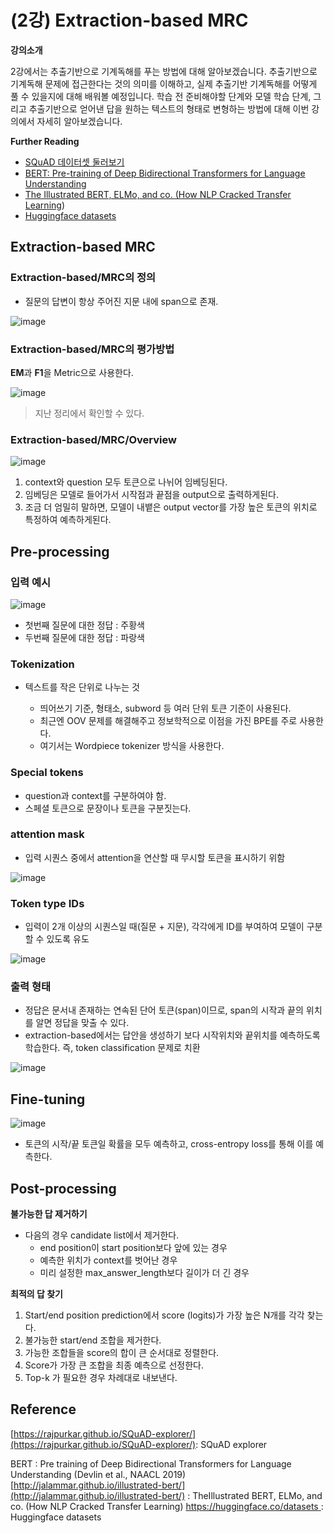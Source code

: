 # (2강) Extraction-based MRC

**강의소개**

2강에서는 추출기반으로 기계독해를 푸는 방법에 대해 알아보겠습니다. 추출기반으로 기계독해 문제에 접근한다는 것의 의미를 이해하고, 실제 추출기반 기계독해를 어떻게 풀 수 있을지에 대해 배워볼 예정입니다. 학습 전 준비해야할 단계와 모델 학습 단계, 그리고 추출기반으로 얻어낸 답을 원하는 텍스트의 형태로 변형하는 방법에 대해 이번 강의에서 자세히 알아보겠습니다. 

 

**Further Reading**

- [SQuAD 데이터셋 둘러보기](https://rajpurkar.github.io/SQuAD-explorer/)
- [BERT: Pre-training of Deep Bidirectional Transformers for Language Understanding](https://arxiv.org/abs/1810.04805)
- [The Illustrated BERT, ELMo, and co. (How NLP Cracked Transfer Learning](http://jalammar.github.io/illustrated-bert/))
- [Huggingface datasets](https://huggingface.co/datasets)



## Extraction-based MRC

### Extraction-based/MRC의 정의

- 질문의 답변이 항상 주어진 지문 내에 span으로 존재.

![image](https://user-images.githubusercontent.com/38639633/130887548-6c647f78-c5aa-4462-82ae-32e28d6af7b6.png)



### Extraction-based/MRC의 평가방법

**EM**과 **F1**을 Metric으로 사용한다. 

![image](https://user-images.githubusercontent.com/38639633/130887684-5716421b-087d-4385-b9ba-dc48e1cab795.png)

> 지난 정리에서 확인할 수 있다.



### Extraction-based/MRC/Overview

![image](https://user-images.githubusercontent.com/38639633/130892847-dffb3f6e-31a9-4401-b698-c702985e7aa2.png)

1. context와 question 모두 토큰으로 나뉘어 임베딩된다. 
2. 임베딩은 모델로 들어가서 시작점과 끝점을 output으로 출력하게된다. 
3. 조금 더 엄밀히 말하면, 모델이 내뱉은 output vector를 가장 높은 토큰의 위치로 특정하여 예측하게된다. 





## Pre-processing

### 입력 예시

![image](https://user-images.githubusercontent.com/38639633/130893155-de5a935d-21ad-4f98-84fd-59526afad2a3.png)

- 첫번째 질문에 대한 정답 : 주황색
- 두번째 질문에 대한 정답 : 파랑색



### Tokenization

- 텍스트를 작은 단위로 나누는 것

	- 띄어쓰기 기준, 형태소, subword 등 여러 단위 토큰 기준이 사용된다. 
	- 최근엔 OOV 문제를 해결해주고 정보학적으로 이점을 가진 BPE를 주로 사용한다. 
	- 여기서는 Wordpiece tokenizer 방식을 사용한다. 

	

### Special tokens

- question과 context를 구분하여야 함.
- 스페셜 토큰으로 문장이나 토큰을 구분짓는다. 



### attention mask

- 입력 시퀀스 중에서 attention을 연산할 때 무시할 토큰을 표시하기 위함

![image](https://user-images.githubusercontent.com/38639633/130893607-14edea18-76d4-4795-b9e0-8ef026884136.png)



### Token type IDs

- 입력이 2개 이상의 시퀀스일 때(질문 + 지문), 각각에게 ID를 부여하여 모델이 구분할 수 있도록 유도

![image](https://user-images.githubusercontent.com/38639633/130918286-f032430e-e6b7-4c21-9fd7-3cd6198c8d2b.png)



### 출력 형태

- 정답은 문서내 존재하는 연속된 단어 토큰(span)이므로, span의 시작과 끝의 위치를 알면 정답을 맞출 수 있다. 
- extraction-based에서는 답안을 생성하기 보다 시작위치와 끝위치를 예측하도록 학습한다. 즉, token classification 문제로 치환

![image](https://user-images.githubusercontent.com/38639633/130918523-9b8e9ef5-a06f-480e-b0d4-1397525f5b5b.png)

## Fine-tuning

![image](https://user-images.githubusercontent.com/38639633/130924705-304df3da-7f3a-4ab1-8701-3db9603ba1c2.png)

- 토큰의 시작/끝 토큰일 확률을 모두 예측하고, cross-entropy loss를 통해 이를 예측한다. 



## Post-processing

**불가능한 답 제거하기**

- 다음의 경우 candidate list에서 제거한다. 
	- end position이 start position보다 앞에 있는 경우
	- 예측한 위치가 context를 벗어난 경우
	- 미리 설정한 max_answer_length보다 길이가 더 긴 경우



**최적의 답 찾기**

1. Start/end position prediction에서 score (logits)가 가장 높은 N개를 각각 찾는다.
2. 불가능한 start/end 조합을 제거한다.
3. 가능한 조합들을 score의 합이 큰 순서대로 정렬한다.
4. Score가 가장 큰 조합을 최종 예측으로 선정한다.
5. Top-k 가 필요한 경우 차례대로 내보낸다.



## Reference

[https://rajpurkar.github.io/SQuAD-explorer/](https://rajpurkar.github.io/SQuAD-explorer/): SQuAD explorer

BERT : Pre training of Deep Bidirectional Transformers for Language Understanding (Devlin et al., NAACL 2019)
[http://jalammar.github.io/illustrated-bert/](http://jalammar.github.io/illustrated-bert/) : TheIllustrated BERT, ELMo,  and  co. (How NLP Cracked Transfer Learning)
[https://huggingface.co/datasets ](https://huggingface.co/datasets):  Huggingface  datasets